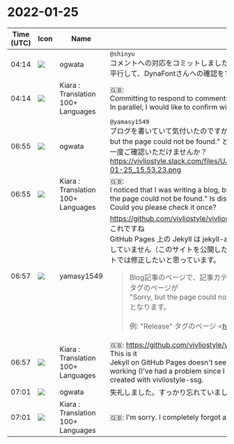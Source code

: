 # 2022-01-25

|Time (UTC)|Icon|Name|Message|
|---|---|---|---|
|04:14|![](https://avatars.slack-edge.com/2019-11-22/845042642576_070441337abaca9fb7b3_72.png)|ogwata|`@shinyu`<br>コメントへの対応をコミットしました。<br>平行して、DynaFontさんへの確認をすすめます。|
|04:14|![](https://avatars.slack-edge.com/2021-08-02/2324149410423_2aa7423c4133ecb9f168_72.png)|Kiara : Translation 100+ Languages|🇬🇧: <br>Committing to respond to comments.<br>In parallel, I would like to confirm with DynaFont.|
|06:55|![](https://avatars.slack-edge.com/2019-11-22/845042642576_070441337abaca9fb7b3_72.png)|ogwata|`@yamasy1549`<br>ブログを書いていて気付いたのですが、英語ページのブログで、タグを選ぶと添付のように “Sorry, but the page could not be found.” と表示されます。どのタグでも同様のようです。<br>一度ご確認いただけませんか？<br>https://vivliostyle.slack.com/files/UJS3RCS86/F0303KZ02F6/____________________________2022-01-25_15.53.23.png|
|06:55|![](https://avatars.slack-edge.com/2021-08-02/2324149410423_2aa7423c4133ecb9f168_72.png)|Kiara : Translation 100+ Languages|🇬🇧: <br>I noticed that I was writing a blog, but when I select a tag on an English page blog, "Sorry, but the page could not be found." Is displayed as attached. It seems to be the same for all tags.<br>Could you please check it once?|
|06:57|![](https://secure.gravatar.com/avatar/b2dffef7ce30f6f8f399f2a172229711.jpg?s=72&d=https%3A%2F%2Fa.slack-edge.com%2Fdf10d%2Fimg%2Favatars%2Fava_0012-72.png)|yamasy1549|<https://github.com/vivliostyle/vivliostyle.org/issues/73><br>これですね<br>GitHub Pages 上の Jekyll は jekyll-archives をサポートしていないようで、タグ一覧ページが機能していません（このサイトを公開したときからある問題です……）。新しくvivliostyle-ssgで作るサイトでは修正したいと思っています。<br><blockquote>Blog記事のページで、記事カテゴリーのタグをクリックしたときに表示されるはずのブログのタグのページが  <br>"Sorry, but the page could not be found."  <br>となります。<br><br>例: "Release" タグのページ <https://vivliostyle.org/blog/tag/release|https://vivliostyle.org/blog/tag/release><br><br>ローカルで `bundle exec jekyll serve` でテストした場合にはタグのページが正常に表示されます。<br><br>去年からこの状態だったと思います。2020年8月23日のinternet archive:  <br><https://web.archive.org/web/20200823131152/https://vivliostyle.org/blog/tag/release|https://web.archive.org/web/20200823131152/https://vivliostyle.org/blog/tag/release><br><br>issueになってなかったので登録しました。</blockquote>|
|06:57|![](https://avatars.slack-edge.com/2021-08-02/2324149410423_2aa7423c4133ecb9f168_72.png)|Kiara : Translation 100+ Languages|🇬🇧: <https://github.com/vivliostyle/vivliostyle.org/issues/73><br>This is it<br>Jekyll on GitHub Pages doesn't seem to support jekyll-archives and the tag list page isn't working (I've had a problem since I published this site ...). I would like to fix it on the new site created with vivliostyle-ssg.|
|07:01|![](https://avatars.slack-edge.com/2019-11-22/845042642576_070441337abaca9fb7b3_72.png)|ogwata|失礼しました。すっかり忘れていました！|
|07:01|![](https://avatars.slack-edge.com/2021-08-02/2324149410423_2aa7423c4133ecb9f168_72.png)|Kiara : Translation 100+ Languages|🇬🇧: I'm sorry. I completely forgot about it!|
